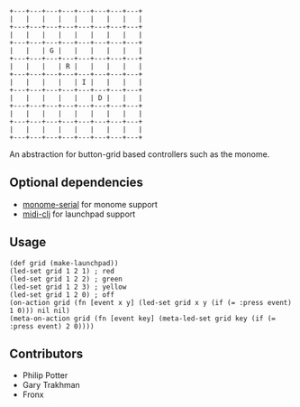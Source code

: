    +---+---+---+---+---+---+---+---+
    |   |   |   |   |   |   |   |   |
    +---+---+---+---+---+---+---+---+
    |   |   |   |   |   |   |   |   |
    +---+---+---+---+---+---+---+---+
    |   |   | G |   |   |   |   |   |
    +---+---+---+---+---+---+---+---+
    |   |   |   | R |   |   |   |   |
    +---+---+---+---+---+---+---+---+
    |   |   |   |   | I |   |   |   |
    +---+---+---+---+---+---+---+---+
    |   |   |   |   |   | D |   |   |
    +---+---+---+---+---+---+---+---+
    |   |   |   |   |   |   |   |   |
    +---+---+---+---+---+---+---+---+
    |   |   |   |   |   |   |   |   |
    +---+---+---+---+---+---+---+---+


An abstraction for button-grid based controllers such as the monome.

## Optional dependencies

* [monome-serial](http://github/samaaron/monome-serial) for monome support
* [midi-clj](https://github.com/overtone/midi-clj) for launchpad support

## Usage

    (def grid (make-launchpad))
    (led-set grid 1 2 1) ; red
    (led-set grid 1 2 2) ; green
    (led-set grid 1 2 3) ; yellow
    (led-set grid 1 2 0) ; off
    (on-action grid (fn [event x y] (led-set grid x y (if (= :press event) 1 0))) nil nil)
    (meta-on-action grid (fn [event key] (meta-led-set grid key (if (= :press event) 2 0))))

## Contributors

* Philip Potter
* Gary Trakhman
* Fronx
